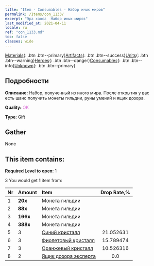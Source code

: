 ```yaml
---
title: "Item - Consumables - Набор иных миров"
permalink: /Items/con_1133/
excerpt: "Эра хаоса  Набор иных миров"
last_modified_at: 2021-04-11
locale: ru
ref: "con_1133.md"
toc: false
classes: wide
---
```

 [Materials](/ru/Items/){: .btn .btn--primary}[Artifacts](/ru/Items/Artifacts/){: .btn .btn--success}[Units](/ru/Items/Units/){: .btn .btn--warning}[Heroes](/ru/Items/Heroes/){: .btn .btn--danger}[Consumables](/ru/Items/Consumables/){: .btn .btn--info}[Unknown](/ru/Items/Unknown/){: .btn .btn--primary}

## Подробности
 **Описание:** Набор, полученный из иного мира. После открытия у вас есть шанс получить монеты гильдии, руны умений и ящик дозора.

 **Quality:** <span style="color: #DA70D6">OK</span>

 **Type:** Gift

## Gather

  None

## This item contains:

 **Required Level to open:** 1

 3 You would get **1** item  from:

  | Nr | Amount |     Item    | Drop Rate,% |
  |:---|:-------|:------------|:---------:|
  | 1 |  **20x** | Монета гильдии |  | 21.052631 | 
  | 2 |  **88x** | Монета гильдии |  | 15.789474 | 
  | 3 |  **166x** | Монета гильдии |  | 10.526316 | 
  | 4 |  **388x** | Монета гильдии |  | 5.263158 | 
  | 5 | 3 | [Синий кристалл](/ru/Items/con_716/) | 21.052631 | 
  | 6 | 3 | [Фиолетовый кристалл](/ru/Items/con_720/) | 15.789474 | 
  | 7 | 3 | [Оранжевый кристалл](/ru/Items/con_730/) | 10.526316 | 
  | 8 | 2 | [Ящик дозора эксперта](/ru/Items/con_760/) | 0.0 | 
